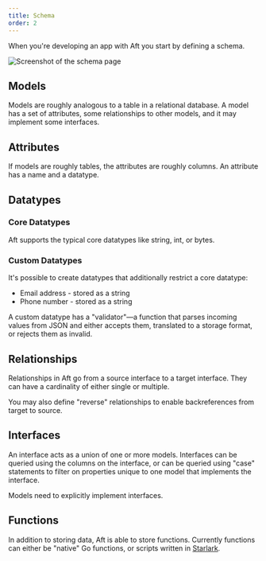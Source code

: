 ```yaml
---
title: Schema
order: 2
---
```


When you're developing an app with Aft you start by defining a schema.

![Screenshot of the schema page](/aft/img/schema.png)

Models
---

Models are roughly analogous to a table in a relational database. A model has a set of attributes, some relationships to other models, and it may implement some interfaces.

Attributes
---

If models are roughly tables, the attributes are roughly columns. An attribute has a name and a datatype. 

Datatypes
---

### Core Datatypes

Aft supports the typical core datatypes like string, int, or bytes. 

### Custom Datatypes

It's possible to create datatypes that additionally restrict a core datatype:

* Email address - stored as a string
* Phone number - stored as a string

A custom datatype has a "validator"—a function that parses incoming values from JSON and either accepts them, translated to a storage format, or rejects them as invalid.


Relationships
---

Relationships in Aft go from a source interface to a target interface. They can have a cardinality of either single or multiple.

You may also define "reverse" relationships to enable backreferences from target to source.

Interfaces
---

An interface acts as a union of one or more models. Interfaces can be queried using the columns on the interface, or can be queried using "case" statements to filter on properties unique to one model that implements the interface.

Models need to explicitly implement interfaces.

Functions
---

In addition to storing data, Aft is able to store functions. Currently functions can either be "native" Go functions, or scripts written in [Starlark](https://github.com/google/starlark-go).